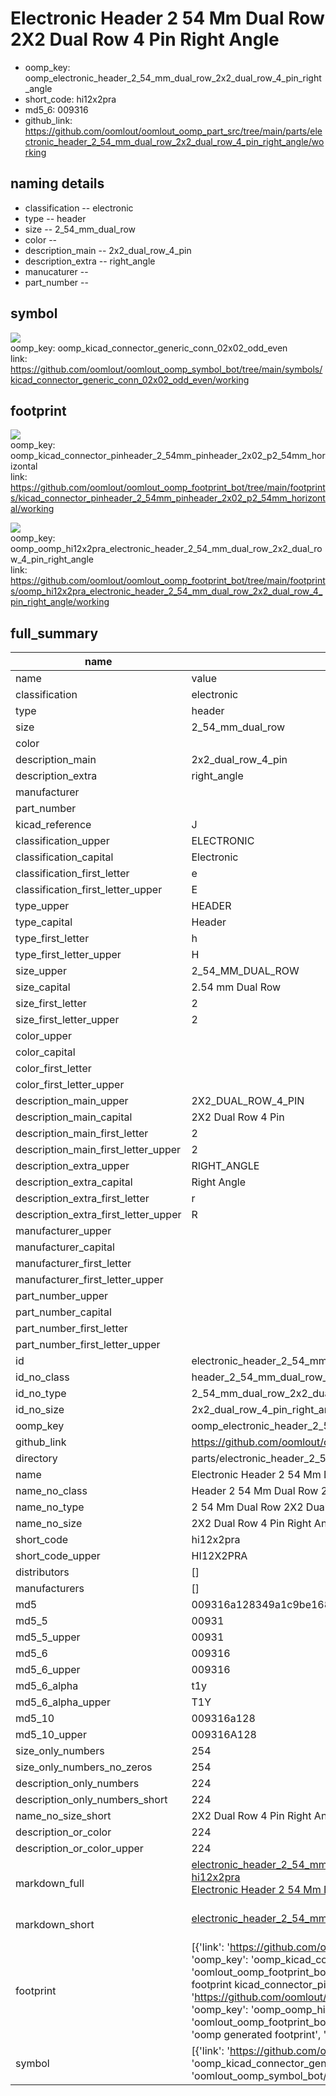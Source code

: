 # Electronic Header 2 54 Mm Dual Row 2X2 Dual Row 4 Pin Right Angle

  
* oomp_key: oomp_electronic_header_2_54_mm_dual_row_2x2_dual_row_4_pin_right_angle 
* short_code: hi12x2pra
* md5_6: 009316  
* github_link: https://github.com/oomlout/oomlout_oomp_part_src/tree/main/parts/electronic_header_2_54_mm_dual_row_2x2_dual_row_4_pin_right_angle/working  
## naming details
* classification -- electronic
* type -- header
* size -- 2_54_mm_dual_row
* color -- 
* description_main -- 2x2_dual_row_4_pin
* description_extra -- right_angle
* manucaturer -- 
* part_number -- 



## symbol

![](symbol/{index}/working/working_600.png)  
oomp_key: oomp_kicad_connector_generic_conn_02x02_odd_even  
link: https://github.com/oomlout/oomlout_oomp_symbol_bot/tree/main/symbols/kicad_connector_generic_conn_02x02_odd_even/working  

## footprint

![](footprint/{index}/working/working_600.png)  
oomp_key: oomp_kicad_connector_pinheader_2_54mm_pinheader_2x02_p2_54mm_horizontal  
link: https://github.com/oomlout/oomlout_oomp_footprint_bot/tree/main/footprints/kicad_connector_pinheader_2_54mm_pinheader_2x02_p2_54mm_horizontal/working  

![](footprint/{index}/working/working_600.png)  
oomp_key: oomp_oomp_hi12x2pra_electronic_header_2_54_mm_dual_row_2x2_dual_row_4_pin_right_angle  
link: https://github.com/oomlout/oomlout_oomp_footprint_bot/tree/main/footprints/oomp_hi12x2pra_electronic_header_2_54_mm_dual_row_2x2_dual_row_4_pin_right_angle/working  

## full_summary
| name | value | 
| --- | --- | 
| name | value | 
| classification | electronic | 
| type | header | 
| size | 2_54_mm_dual_row | 
| color |  | 
| description_main | 2x2_dual_row_4_pin | 
| description_extra | right_angle | 
| manufacturer |  | 
| part_number |  | 
| kicad_reference | J | 
| classification_upper | ELECTRONIC | 
| classification_capital | Electronic | 
| classification_first_letter | e | 
| classification_first_letter_upper | E | 
| type_upper | HEADER | 
| type_capital | Header | 
| type_first_letter | h | 
| type_first_letter_upper | H | 
| size_upper | 2_54_MM_DUAL_ROW | 
| size_capital | 2.54 mm Dual Row | 
| size_first_letter | 2 | 
| size_first_letter_upper | 2 | 
| color_upper |  | 
| color_capital |  | 
| color_first_letter |  | 
| color_first_letter_upper |  | 
| description_main_upper | 2X2_DUAL_ROW_4_PIN | 
| description_main_capital | 2X2 Dual Row 4 Pin | 
| description_main_first_letter | 2 | 
| description_main_first_letter_upper | 2 | 
| description_extra_upper | RIGHT_ANGLE | 
| description_extra_capital | Right Angle | 
| description_extra_first_letter | r | 
| description_extra_first_letter_upper | R | 
| manufacturer_upper |  | 
| manufacturer_capital |  | 
| manufacturer_first_letter |  | 
| manufacturer_first_letter_upper |  | 
| part_number_upper |  | 
| part_number_capital |  | 
| part_number_first_letter |  | 
| part_number_first_letter_upper |  | 
| id | electronic_header_2_54_mm_dual_row_2x2_dual_row_4_pin_right_angle | 
| id_no_class | header_2_54_mm_dual_row_2x2_dual_row_4_pin_right_angle | 
| id_no_type | 2_54_mm_dual_row_2x2_dual_row_4_pin_right_angle | 
| id_no_size | 2x2_dual_row_4_pin_right_angle | 
| oomp_key | oomp_electronic_header_2_54_mm_dual_row_2x2_dual_row_4_pin_right_angle | 
| github_link | https://github.com/oomlout/oomlout_oomp_part_src/tree/main/parts/electronic_header_2_54_mm_dual_row_2x2_dual_row_4_pin_right_angle/working | 
| directory | parts/electronic_header_2_54_mm_dual_row_2x2_dual_row_4_pin_right_angle | 
| name | Electronic Header 2 54 Mm Dual Row 2X2 Dual Row 4 Pin Right Angle | 
| name_no_class | Header 2 54 Mm Dual Row 2X2 Dual Row 4 Pin Right Angle | 
| name_no_type | 2 54 Mm Dual Row 2X2 Dual Row 4 Pin Right Angle | 
| name_no_size | 2X2 Dual Row 4 Pin Right Angle | 
| short_code | hi12x2pra | 
| short_code_upper | HI12X2PRA | 
| distributors | [] | 
| manufacturers | [] | 
| md5 | 009316a128349a1c9be168aa32f0241f | 
| md5_5 | 00931 | 
| md5_5_upper | 00931 | 
| md5_6 | 009316 | 
| md5_6_upper | 009316 | 
| md5_6_alpha | t1y | 
| md5_6_alpha_upper | T1Y | 
| md5_10 | 009316a128 | 
| md5_10_upper | 009316A128 | 
| size_only_numbers | 254 | 
| size_only_numbers_no_zeros | 254 | 
| description_only_numbers | 224 | 
| description_only_numbers_short | 224 | 
| name_no_size_short | 2X2 Dual Row 4 Pin Right Angle | 
| description_or_color | 224 | 
| description_or_color_upper | 224 | 
| markdown_full | [electronic_header_2_54_mm_dual_row_2x2_dual_row_4_pin_right_angle](https://github.com/oomlout/oomlout_oomp_part_src/tree/main/parts/electronic_header_2_54_mm_dual_row_2x2_dual_row_4_pin_right_angle/working)<br>[hi12x2pra](https://github.com/oomlout/oomlout_oomp_part_src/tree/main/parts/electronic_header_2_54_mm_dual_row_2x2_dual_row_4_pin_right_angle/working)<br>[Electronic Header 2 54 Mm Dual Row 2X2 Dual Row 4 Pin Right Angle](https://github.com/oomlout/oomlout_oomp_part_src/tree/main/parts/electronic_header_2_54_mm_dual_row_2x2_dual_row_4_pin_right_angle/working)<br><br> | 
| markdown_short | [electronic_header_2_54_mm_dual_row_2x2_dual_row_4_pin_right_angle](https://github.com/oomlout/oomlout_oomp_part_src/tree/main/parts/electronic_header_2_54_mm_dual_row_2x2_dual_row_4_pin_right_angle/working)<br><br> | 
| footprint | [{'link': 'https://github.com/oomlout/oomlout_oomp_footprint_bot/tree/main/foootprntss/kicad_connector_pinheader_2_54mm_pinheader_2x02_p2_54mm_horizontal', 'oomp_key': 'oomp_kicad_connector_pinheader_2_54mm_pinheader_2x02_p2_54mm_horizontal', 'directory': 'oomlout_oomp_footprint_bot/footprints/kicad_connector_pinheader_2_54mm_pinheader_2x02_p2_54mm_horizontal//working/working.kicad_mod', 'note': 'source footprint kicad_connector_pinheader_2_54mm_pinheader_2x02_p2_54mm_horizontal', 'index': 0}, {'link': 'https://github.com/oomlout/oomlout_oomp_footprint_bot/tree/main/foootprntss/oomp_hi12x2pra_electronic_header_2_54_mm_dual_row_2x2_dual_row_4_pin_right_angle', 'oomp_key': 'oomp_oomp_hi12x2pra_electronic_header_2_54_mm_dual_row_2x2_dual_row_4_pin_right_angle', 'directory': 'oomlout_oomp_footprint_bot/footprints/oomp_hi12x2pra_electronic_header_2_54_mm_dual_row_2x2_dual_row_4_pin_right_angle//working/working.kicad_mod', 'note': 'oomp generated footprint', 'index': 1}] | 
| symbol | [{'link': 'https://github.com/oomlout/oomlout_oomp_symbol_bot/tree/main/symbols/kicad_connector_generic_conn_02x02_odd_even', 'oomp_key': 'oomp_kicad_connector_generic_conn_02x02_odd_even', 'directory': 'oomlout_oomp_symbol_bot/symbols/kicad_connector_generic_conn_02x02_odd_even//working/working.kicad_sym', 'index': 0}] | 
